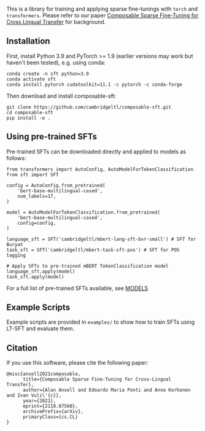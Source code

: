 This is a library for training and applying sparse fine-tunings with `torch` and `transformers`. Please refer to our paper [Composable Sparse Fine-Tuning for Cross Lingual Transfer](https://arxiv.org/abs/2110.07560) for background.

## Installation

First, install Python 3.9 and PyTorch >= 1.9 (earlier versions may work but haven't been tested), e.g. using conda:
```
conda create -n sft python=3.9
conda activate sft
conda install pytorch cudatoolkit=11.1 -c pytorch -c conda-forge
```

Then download and install composable-sft:
```
git clone https://github.com/cambridgeltl/composable-sft.git
cd composable-sft
pip install -e .
```


## Using pre-trained SFTs

Pre-trained SFTs can be downloaded directly and applied to models as follows:
```
from transformers import AutoConfig, AutoModelForTokenClassification
from sft import SFT

config = AutoConfig.from_pretrained(
    'bert-base-multilingual-cased',
    num_labels=17,
)

model = AutoModelForTokenClassification.from_pretrained(
    'bert-base-multilingual-cased',
    config=config,
)

language_sft = SFT('cambridgeltl/mbert-lang-sft-bxr-small') # SFT for Buryat
task_sft = SFT('cambridgeltl/mbert-task-sft-pos') # SFT for POS tagging

# Apply SFTs to pre-trained mBERT TokenClassification model
language_sft.apply(model)
task_sft.apply(model)
```

For a full list of pre-trained SFTs available, see [MODELS](MODELS.md)

## Example Scripts
Example scripts are provided in `examples/` to show how to train SFTs using LT-SFT and evaluate them.


## Citation
If you use this software, please cite the following paper:
```
@misc{ansell2021composable,
      title={Composable Sparse Fine-Tuning for Cross-Lingual Transfer},
      author={Alan Ansell and Edoardo Maria Ponti and Anna Korhonen and Ivan Vuli\'{c}},
      year={2021},
      eprint={2110.07560},
      archivePrefix={arXiv},
      primaryClass={cs.CL}
}
```
